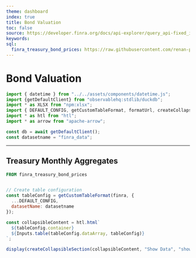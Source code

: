 ```yaml
---
theme: dashboard
index: true
title: Bond Valuation
toc: false
source: https://developer.finra.org/docs/api-explorer/query_api-fixed_income-agency_debt_market_breadth
keywords: 
sql:
  finra_treasury_bond_prices: https://raw.githubusercontent.com/renan-peres/datasets/refs/heads/master/data/finance/treasury_bond_prices.parquet
---
```


# Bond Valuation

```js
import { datetime } from "../../assets/components/datetime.js";
import {getDefaultClient} from "observablehq:stdlib/duckdb";
import * as XLSX from "npm:xlsx";
import { DEFAULT_CONFIG, getCustomTableFormat, formatUrl, createCollapsibleSection } from "../../assets/components/tableFormatting.js";
import * as htl from "htl";
import * as arrow from "apache-arrow";

const db = await getDefaultClient();
const datasetname = "finra_data";
```

<div class="datetime-container">
  <div id="datetime"></div>
</div>

---

## Treasury Monthly Aggregates

```sql id=finra display=false
FROM finra_treasury_bond_prices
```

```js

// Create table configuration
const tableConfig = getCustomTableFormat(finra, {
  ...DEFAULT_CONFIG,
  datasetName: datasetname
});

const collapsibleContent = htl.html`
  ${tableConfig.container}
  ${Inputs.table(tableConfig.dataArray, tableConfig)}
`;

display(createCollapsibleSection(collapsibleContent, "Show Data", "show"));
```